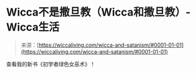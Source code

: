 <!--yml

分类：未分类

日期：2024年06月12日 18:26:26

-->

# Wicca不是撒旦教（Wicca和撒旦教）- Wicca生活

> 来源：[https://wiccaliving.com/wicca-and-satanism/#0001-01-01](https://wiccaliving.com/wicca-and-satanism/#0001-01-01)

查看我的新书《初学者绿色女巫术》！
